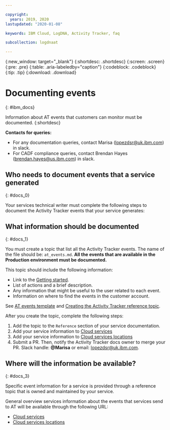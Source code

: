 ```yaml
---

copyright:
  years: 2019, 2020
lastupdated: "2020-01-08"

keywords: IBM Cloud, LogDNA, Activity Tracker, faq

subcollection: logdnaat

---
```


{:new_window: target="_blank"}
{:shortdesc: .shortdesc}
{:screen: .screen}
{:pre: .pre}
{:table: .aria-labeledby="caption"}
{:codeblock: .codeblock}
{:tip: .tip}
{:download: .download}


# Documenting events
{: #ibm_docs}

Information about AT events that customers can monitor must be documented. 
{:shortdesc}

**Contacts for queries:**
* For any documentation queries, contact Marisa (lopezdsr@uk.ibm.com) in slack.
* For CADF compliance queries, contact Brendan Hayes (brendan.hayes@us.ibm.com) in slack.


## Who needs to document events that a service generated
{: #docs_0}

Your services technical writer must complete the following steps to document the Activity Tracker events that your service generates:



## What information should be documented
{: #docs_1}

You must create a topic that list all the Activity Tracker events. The name of the file should be: `at_events.md`. **All the events that are available in the Production environment must be documented.**

This topic should include the following information:
* Link to the [Getting started](/docs/services/cloud-activity-tracker?topic=cloud-activity-tracker-getting-started-with-cla#getting-started-with-cla).
* List of actions and a brief description.
* Any information that might be useful to the user related to each event.
* Information on where to find the events in the customer account.

See [AT events template](https://github.ibm.com/Bluemix/docs/blob/staging/developing/content-kit/at-events-docs-template.md) and [Creating the Activity Tracker reference topic](/docs/developing/writing/markdown?topic=writing-atref).

After you create the topic, complete the following steps:

1. Add the topic to the `Reference` section of your service documentation. 
2. Add your service information to [Cloud services](/docs/services/Activity-Tracker-with-LogDNA?topic=logdnaat-cloud_services)
3. Add your service information to [Cloud services locations](/docs/services/Activity-Tracker-with-LogDNA?topic=logdnaat-cloud_services_locations)
4. Submit a PR. Then, notify the Activity Tracker docs owner to merge your PR. Slack handle: **@Marisa** or email: lopezdsr@uk.ibm.com. 



## Where will the information be available?
{: #docs_3}

Specific event information for a service is provided through a reference topic that is owned and maintained by your service.

General overview services information about the events that services send to AT will be available through the following URL: 
* [Cloud services](/docs/services/Activity-Tracker-with-LogDNA?topic=logdnaat-cloud_services)
* [Cloud services locations](/docs/services/Activity-Tracker-with-LogDNA?topic=logdnaat-cloud_services_locations)


